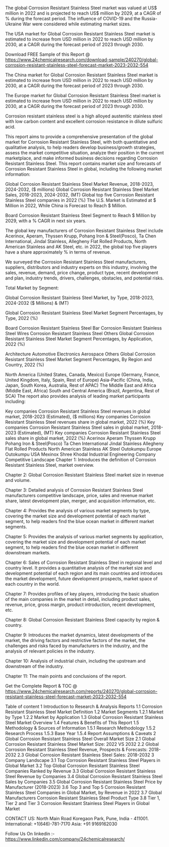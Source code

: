 The global Corrosion Resistant Stainless Steel market was valued at US$ million in 2022 and is projected to reach US$ million by 2029, at a CAGR of % during the forecast period. The influence of COVID-19 and the Russia-Ukraine War were considered while estimating market sizes.

The USA market for Global Corrosion Resistant Stainless Steel market is estimated to increase from USD million in 2022 to reach USD million by 2030, at a CAGR during the forecast period of 2023 through 2030.

Download FREE Sample of this Report @ https://www.24chemicalresearch.com/download-sample/240270/global-corrosion-resistant-stainless-steel-forecast-market-2023-2032-554

The China market for Global Corrosion Resistant Stainless Steel  market is estimated to increase from USD million in 2022 to reach USD million by 2030, at a CAGR during the forecast period of 2023 through 2030.

The Europe market for Global Corrosion Resistant Stainless Steel  market is estimated to increase from USD million in 2022 to reach USD million by 2030, at a CAGR during the forecast period of 2023 through 2030.

Corrosion resistant stainless steel is a high alloyed austenitic stainless steel with low carbon content and excellent corrosion resistance in dilute sulfuric acid.

This report aims to provide a comprehensive presentation of the global market for Corrosion Resistant Stainless Steel, with both quantitative and qualitative analysis, to help readers develop business/growth strategies, assess the market competitive situation, analyze their position in the current marketplace, and make informed business decisions regarding Corrosion Resistant Stainless Steel. This report contains market size and forecasts of Corrosion Resistant Stainless Steel in global, including the following market information:

Global Corrosion Resistant Stainless Steel Market Revenue, 2018-2023, 2024-2032, ($ millions)
Global Corrosion Resistant Stainless Steel Market Sales, 2018-2023, 2024-2032, (MT)
Global top five Corrosion Resistant Stainless Steel companies in 2022 (%)
The U.S. Market is Estimated at $ Million in 2022, While China is Forecast to Reach $ Million.

Board Corrosion Resistant Stainless Steel Segment to Reach $ Million by 2029, with a % CAGR in next six years.

The global key manufacturers of Corrosion Resistant Stainless Steel include Acerinox, Aperam, Thyssen Krupp, Pohang Iron & Steel(Posco), Ta Chen International, Jindal Stainless, Allegheny Flat Rolled Products, North American Stainless and AK Steel, etc. in 2022, the global top five players have a share approximately % in terms of revenue.

We surveyed the Corrosion Resistant Stainless Steel manufacturers, suppliers, distributors and industry experts on this industry, involving the sales, revenue, demand, price change, product type, recent development and plan, industry trends, drivers, challenges, obstacles, and potential risks.

Total Market by Segment:

Global Corrosion Resistant Stainless Steel Market, by Type, 2018-2023, 2024-2032 ($ Millions) & (MT)

Global Corrosion Resistant Stainless Steel Market Segment Percentages, by Type, 2022 (%)

Board Corrosion Resistant Stainless Steel
Bar Corrosion Resistant Stainless Steel
Wires Corrosion Resistant Stainless Steel
Others
Global Corrosion Resistant Stainless Steel Market Segment Percentages, by Application, 2022 (%)

Architecture
Automotive
Electronics
Aerospace
Others
Global Corrosion Resistant Stainless Steel Market Segment Percentages, By Region and Country, 2022 (%)

North America (United States, Canada, Mexico)
Europe (Germany, France, United Kingdom, Italy, Spain, Rest of Europe)
Asia-Pacific (China, India, Japan, South Korea, Australia, Rest of APAC)
The Middle East and Africa (Middle East, Africa)
South and Central America (Brazil, Argentina, Rest of SCA)
The report also provides analysis of leading market participants including:

Key companies Corrosion Resistant Stainless Steel revenues in global market, 2018-2023 (Estimated), ($ millions)
Key companies Corrosion Resistant Stainless Steel revenues share in global market, 2022 (%)
Key companies Corrosion Resistant Stainless Steel sales in global market, 2018-2023 (Estimated), (MT)
Key companies Corrosion Resistant Stainless Steel sales share in global market, 2022 (%)
Acerinox
Aperam
Thyssen Krupp
Pohang Iron & Steel(Posco)
Ta Chen International
Jindal Stainless
Allegheny Flat Rolled Products
North American Stainless
AK Steel
Outokumpu Europe
Outokumpu USA
Mexinox
Shree Khodal Industrial Engineering Company
Competitive Landscape
Chapter 1: Introduces the definition of Corrosion Resistant Stainless Steel, market overview.

Chapter 2: Global Corrosion Resistant Stainless Steel market size in revenue and volume.

Chapter 3: Detailed analysis of Corrosion Resistant Stainless Steel manufacturers competitive landscape, price, sales and revenue market share, latest development plan, merger, and acquisition information, etc.

Chapter 4: Provides the analysis of various market segments by type, covering the market size and development potential of each market segment, to help readers find the blue ocean market in different market segments.

Chapter 5: Provides the analysis of various market segments by application, covering the market size and development potential of each market segment, to help readers find the blue ocean market in different downstream markets.

Chapter 6: Sales of Corrosion Resistant Stainless Steel in regional level and country level. It provides a quantitative analysis of the market size and development potential of each region and its main countries and introduces the market development, future development prospects, market space of each country in the world.

Chapter 7: Provides profiles of key players, introducing the basic situation of the main companies in the market in detail, including product sales, revenue, price, gross margin, product introduction, recent development, etc.

Chapter 8: Global Corrosion Resistant Stainless Steel capacity by region & country.

Chapter 9: Introduces the market dynamics, latest developments of the market, the driving factors and restrictive factors of the market, the challenges and risks faced by manufacturers in the industry, and the analysis of relevant policies in the industry.

Chapter 10: Analysis of industrial chain, including the upstream and downstream of the industry.

Chapter 11: The main points and conclusions of the report.

Get the Complete Report & TOC @ https://www.24chemicalresearch.com/reports/240270/global-corrosion-resistant-stainless-steel-forecast-market-2023-2032-554

Table of content
1 Introduction to Research & Analysis Reports
1.1 Corrosion Resistant Stainless Steel Market Definition
1.2 Market Segments
1.2.1 Market by Type
1.2.2 Market by Application
1.3 Global Corrosion Resistant Stainless Steel Market Overview
1.4 Features & Benefits of This Report
1.5 Methodology & Sources of Information
1.5.1 Research Methodology
1.5.2 Research Process
1.5.3 Base Year
1.5.4 Report Assumptions & Caveats
2 Global Corrosion Resistant Stainless Steel Overall Market Size
2.1 Global Corrosion Resistant Stainless Steel Market Size: 2022 VS 2032
2.2 Global Corrosion Resistant Stainless Steel Revenue, Prospects & Forecasts: 2018-2032
2.3 Global Corrosion Resistant Stainless Steel Sales: 2018-2032
3 Company Landscape
3.1 Top Corrosion Resistant Stainless Steel Players in Global Market
3.2 Top Global Corrosion Resistant Stainless Steel Companies Ranked by Revenue
3.3 Global Corrosion Resistant Stainless Steel Revenue by Companies
3.4 Global Corrosion Resistant Stainless Steel Sales by Companies
3.5 Global Corrosion Resistant Stainless Steel Price by Manufacturer (2018-2023)
3.6 Top 3 and Top 5 Corrosion Resistant Stainless Steel Companies in Global Market, by Revenue in 2022
3.7 Global Manufacturers Corrosion Resistant Stainless Steel Product Type
3.8 Tier 1, Tier 2 and Tier 3 Corrosion Resistant Stainless Steel Players in Global Market

CONTACT US:
North Main Road Koregaon Park, Pune, India - 411001.
International: +1(646)-781-7170
Asia: +91 9169162030

Follow Us On linkedin :- https://www.linkedin.com/company/24chemicalresearch/
